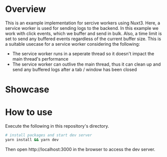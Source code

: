 # Overview

This is an example implementation for sercive workers using Nuxt3.
Here, a service worker is used for sending logs to the backend.
In this example we work with click events, which we buffer and send in bulk.
Also, a time limit is set to send any buffered events regardless of the current buffer size.
This is a suitable usecase for a service worker considering the following:

- The service worker runs in a seperate thread so it doesn't impact the main thread's performance
- The service worker can outlive the main thread, thus it can clean up and send any buffered logs after a tab / window has been closed

# Showcase

# How to use

Execute the following in this repository's directory.

```bash
# install packages and start dev server
yarn install && yarn dev
```

Then open http://localhost:3000 in the browser to access the dev server.
